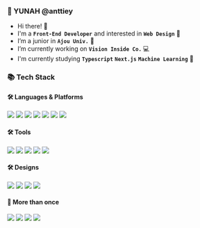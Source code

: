 ### 🤩 YUNAH @anttiey

- Hi there! 👋 <br>
- I'm a <b>`Front-End Developer`</b> and interested in <b>`Web Design`</b> 💞 <br>
- I’m a junior in <b>`Ajou Univ.`</b> 🌱 <br>
- I’m currently working on <b>`Vision Inside Co.` </b> 💻 <br>
- I'm currently studying <b>`Typescript`</b> <b>`Next.js`</b> <b>`Machine Learning`</b> 🎉<br>

### 📚 Tech Stack
#### 🛠️ Languages & Platforms
<img src="https://img.shields.io/badge/react-61DAFB?style=for-the-badge&logo=react&logoColor=white"/> <img src="https://img.shields.io/badge/vue-4FC08D?style=for-the-badge&logo=vuedotjs&logoColor=white"/> <img src="https://img.shields.io/badge/node.js-339933?style=for-the-badge&logo=nodedotjs&logoColor=white"/> <img src="https://img.shields.io/badge/springboot-6DB33F?style=for-the-badge&logo=springboot&logoColor=white"/> <img src="https://img.shields.io/badge/mariadb-003545?style=for-the-badge&logo=mariadb&logoColor=white"/>  <img src="https://img.shields.io/badge/Javascript-F7DF1E?style=for-the-badge&logo=Javascript&logoColor=white"/> <img src="https://img.shields.io/badge/TypeScript-3178C6?style=for-the-badge&logo=TypeScript&logoColor=white"/>
#### 🛠 Tools
<img src="https://img.shields.io/badge/vscode-007ACC?style=for-the-badge&logo=visualstudiocode&logoColor=white"/> <img src="https://img.shields.io/badge/intellij-000000?style=for-the-badge&logo=intellijidea&logoColor=white"/> <img src="https://img.shields.io/badge/github-009688?style=for-the-badge&logo=github&logoColor=white"/> <img src="https://img.shields.io/badge/ubuntu-E95420?style=for-the-badge&logo=ubuntu&logoColor=white"/> <img src="https://img.shields.io/badge/docker-2496ED?style=for-the-badge&logo=docker&logoColor=white"/> 
#### 🛠 Designs
<img src="https://img.shields.io/badge/bootstrap 5-7952B3?style=for-the-badge&logo=bootstrap&logoColor=white"/> <img src="https://img.shields.io/badge/mui-007FFF?style=for-the-badge&logo=mui&logoColor=white"/> <img src="https://img.shields.io/badge/tailwindcss-06B6D4?style=for-the-badge&logo=tailwindcss&logoColor=white"/> <img src="https://img.shields.io/badge/vuetify-1867C0?style=for-the-badge&logo=vuetify&logoColor=white"/> 
#### 👀 More than once
<img src="https://img.shields.io/badge/c-A8B9CC?style=for-the-badge&logo=c&logoColor=white"/> <img src="https://img.shields.io/badge/java-CC0000?style=for-the-badge&logo=openjdk&logoColor=white"/> <img src="https://img.shields.io/badge/python-3776AB?style=for-the-badge&logo=python&logoColor=white"/> <img src="https://img.shields.io/badge/next.js-DB7093?style=for-the-badge&logo=nextdotjs&logoColor=white"/>
